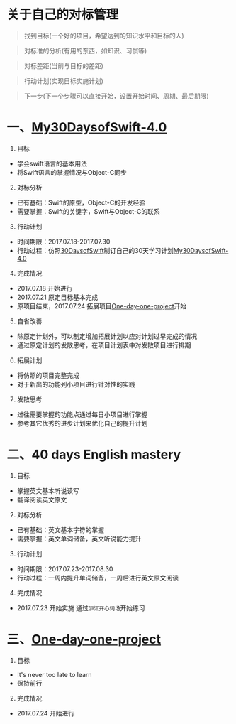 # 关于自己的对标管理

> 找到目标(一个好的项目，希望达到的知识水平和目标的人)

> 对标准的分析(有用的东西，如知识、习惯等)

> 对标差距(当前与目标的差距)

> 行动计划(实现目标实施计划)

> 下一步(下一个步骤可以直接开始，设置开始时间、周期、最后期限)

# 一、[My30DaysofSwift-4.0](https://github.com/Blanbok/My30DaysofSwift-4.0)
  
1. 目标
- 学会swift语言的基本用法
- 将Swift语言的掌握情况与Object-C同步

2. 对标分析
- 已有基础：Swift的原型，Object-C的开发经验
- 需要掌握：Swift的关键字，Swift与Object-C的联系

3. 行动计划
- 时间期限：2017.07.18-2017.07.30
- 行动过程：仿照[30DaysofSwift](https://github.com/allenwong/30DaysofSwift)制订自己的30天学习计划[My30DaysofSwift-4.0](https://github.com/Blanbok/My30DaysofSwift-4.0)

4. 完成情况
- 2017.07.18 开始进行
- 2017.07.21 原定目标基本完成
- 原项目结束，2017.07.24 拓展项目[One-day-one-project](https://github.com/Blanbok/One-day-one-project)开始

5. 自省改善
- 除原定计划外，可以制定增加拓展计划以应对计划过早完成的情况
- 通过原定计划的发散思考，在项目计划表中对发散项目进行排期

6. 拓展计划
- 将仿照的项目完整完成
- 对于新出的功能列小项目进行针对性的实践

7. 发散思考
- 过往需要掌握的功能点通过每日小项目进行掌握
- 参考其它优秀的进步计划来优化自己的提升计划

# 二、40 days English mastery
1. 目标
- 掌握英文基本听说读写
- 翻译阅读英文原文

2. 对标分析
- 已有基础：英文基本字符的掌握
- 需要掌握：英文单词储备，英文听说能力提升

3. 行动计划
- 时间期限：2017.07.23-2017.08.30
- 行动过程：一周内提升单词储备，一周后进行英文原文阅读

4. 完成情况
- 2017.07.23 开始实施 通过`沪江开心词场`开始练习

# 三、[One-day-one-project](https://github.com/Blanbok/One-day-one-project)

1. 目标
- It's never too late to learn
- 保持前行

2. 完成情况
- 2017.07.24 开始进行
